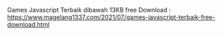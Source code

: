 Games Javascript Terbaik dibawah 13KB free Download : https://www.magelang1337.com/2021/07/games-javascript-terbaik-free-download.html
